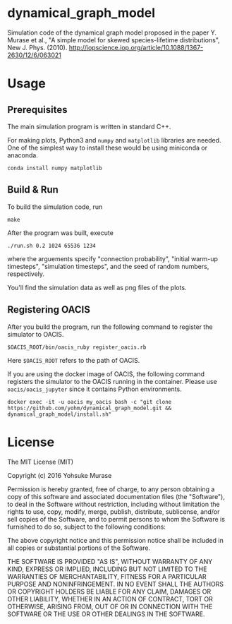# dynamical_graph_model

Simulation code of the dynamical graph model proposed in the paper
Y. Murase et al., "A simple model for skewed species-lifetime distributions", New J. Phys. (2010).
http://iopscience.iop.org/article/10.1088/1367-2630/12/6/063021

# Usage

## Prerequisites

The main simulation program is written in standard C++.

For making plots, Python3 and `numpy` and `matplotlib` libraries are needed.
One of the simplest way to install these would be using miniconda or anaconda.

```
conda install numpy matplotlib
```

## Build & Run

To build the simulation code, run

```
make
```

After the program was built, execute

```
./run.sh 0.2 1024 65536 1234
```

where the arguements specify "connection probability", "initial warm-up timesteps", "simulation timesteps", and the seed of random numbers, respectively.

You'll find the simulation data as well as png files of the plots.

## Registering OACIS

After you build the program, run the following command to register the simulator to OACIS.

```
$OACIS_ROOT/bin/oacis_ruby register_oacis.rb
```

Here `$OACIS_ROOT` refers to the path of OACIS.

If you are using the docker image of OACIS, the following command registers the simulator to the OACIS running in the container. Please use `oacis/oacis_jupyter` since it contains Python environments.

```
docker exec -it -u oacis my_oacis bash -c "git clone https://github.com/yohm/dynamical_graph_model.git && dynamical_graph_model/install.sh"
```

# License

The MIT License (MIT)

Copyright (c) 2016 Yohsuke Murase

Permission is hereby granted, free of charge, to any person obtaining a copy
of this software and associated documentation files (the "Software"), to deal
in the Software without restriction, including without limitation the rights
to use, copy, modify, merge, publish, distribute, sublicense, and/or sell
copies of the Software, and to permit persons to whom the Software is
furnished to do so, subject to the following conditions:

The above copyright notice and this permission notice shall be included in all
copies or substantial portions of the Software.

THE SOFTWARE IS PROVIDED "AS IS", WITHOUT WARRANTY OF ANY KIND, EXPRESS OR
IMPLIED, INCLUDING BUT NOT LIMITED TO THE WARRANTIES OF MERCHANTABILITY,
FITNESS FOR A PARTICULAR PURPOSE AND NONINFRINGEMENT. IN NO EVENT SHALL THE
AUTHORS OR COPYRIGHT HOLDERS BE LIABLE FOR ANY CLAIM, DAMAGES OR OTHER
LIABILITY, WHETHER IN AN ACTION OF CONTRACT, TORT OR OTHERWISE, ARISING FROM,
OUT OF OR IN CONNECTION WITH THE SOFTWARE OR THE USE OR OTHER DEALINGS IN THE
SOFTWARE.

